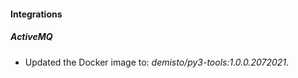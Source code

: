
#### Integrations

##### ActiveMQ

- Updated the Docker image to: *demisto/py3-tools:1.0.0.2072021*.